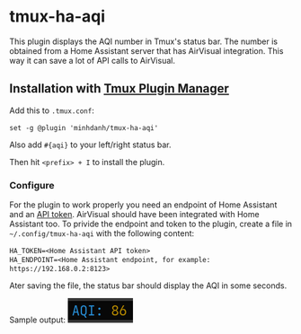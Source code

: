 # tmux-ha-aqi

This plugin displays the AQI number in Tmux's status bar. The number is obtained from a Home Assistant server that has AirVisual integration. This way it can save a lot of API calls to AirVisual.

## Installation with [Tmux Plugin Manager](https://github.com/tmux-plugins/tpm)

Add this to `.tmux.conf`:
```
set -g @plugin 'minhdanh/tmux-ha-aqi'
```

Also add `#{aqi}` to your left/right status bar.

Then hit `<prefix> + I` to install the plugin.

### Configure

For the plugin to work properly you need an endpoint of Home Assistant and an [API token](https://developers.home-assistant.io/docs/api/rest/). AirVisual should have been integrated with Home Assistant too.
To privide the endpoint and token to the plugin, create a file in `~/.config/tmux-ha-aqi` with the following content:
```
HA_TOKEN=<Home Assistant API token>
HA_ENDPOINT=<Home Assistant endpoint, for example: https://192.168.0.2:8123>
```
Ater saving the file, the status bar should display the AQI in some seconds.

Sample output:
![sample.png](./sample.png "Sample output")
